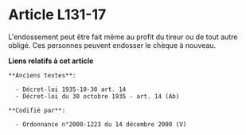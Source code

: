 # Article L131-17

L'endossement peut être fait même au profit du tireur ou de tout autre obligé. Ces personnes peuvent endosser le chèque à
nouveau.

**Liens relatifs à cet article**

	**Anciens textes**:

	  - Décret-loi 1935-10-30 art. 14
	  - Décret-loi du 30 octobre 1935 - art. 14 (Ab)

	**Codifié par**:

	  - Ordonnance n°2000-1223 du 14 décembre 2000 (V)

